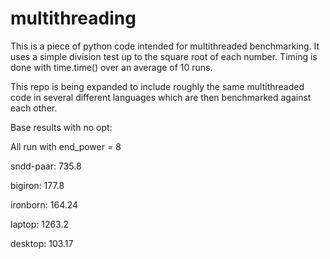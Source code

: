 # multithreading

This is a piece of python code intended for multithreaded benchmarking.
It uses a simple division test up to the square root of each number.
Timing is done with time.time() over an average of 10 runs.

This repo is being expanded to include roughly the same multithreaded code in several different languages which are then benchmarked against each other.

Base results with no opt:

All run with end_power = 8

sndd-paar: 735.8

bigiron: 177.8

ironborn: 164.24

laptop: 1263.2

desktop: 103.17
